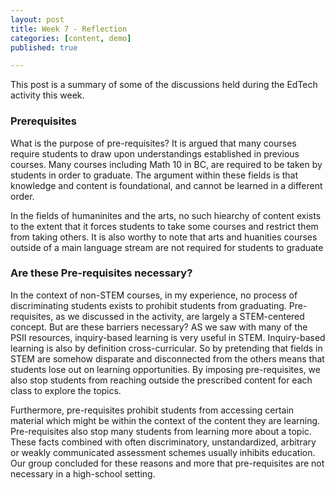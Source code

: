 ```yaml
---
layout: post
title: Week 7 - Reflection
categories: [content, demo]
published: true

---
```


This post is a summary of some of the discussions held during the EdTech activity this week.

### Prerequisites

What is the purpose of pre-requisites? It is argued that many courses require students to draw upon understandings established in previous courses. Many courses including Math 10 in BC, are required to be taken by students in order to graduate. The argument within these fields is that knowledge and content is foundational, and cannot be learned in a different order.

In the fields of humaninites and the arts, no such hiearchy of content exists to the extent that it forces students to take some courses and restrict them from taking others. It is also worthy to note that arts and huanities courses outside of a main language stream are not required for students to graduate

### Are these Pre-requisites necessary?

In the context of non-STEM courses, in my experience, no process of discriminating students exists to prohibit students from graduating. Pre-requisites, as we discussed in the activity, are largely a STEM-centered concept. But are these barriers necessary? AS we saw with many of the PSII resources, inquiry-based learning is very useful in STEM. Inquiry-based learning is also by definition cross-curricular. So by pretending that fields in STEM are somehow disparate and disconnected from the others means that students lose out on learning opportunities. By imposing pre-requisites, we also stop students from reaching outside the prescribed content for each class to explore the topics.

Furthermore, pre-requisites prohibit students from accessing certain material which might be within the context of the content they are learning. Pre-requisites also stop many students from learning more about a topic. These facts combined with often discriminatory, unstandardized, arbitrary or weakly communicated assessment schemes usually inhibits education. Our group concluded for these reasons and more that pre-requisites are not necessary in a high-school setting.

